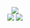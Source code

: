 <div align="center">
  <img src="http://github-profile-summary-cards.vercel.app/api/cards/profile-details?username=GarbageCollectorHub&theme=tokyonight"  />
</div>

<div align="center"> 
  <!--   stats card repos etc
  <img src="http://github-profile-summary-cards.vercel.app/api/cards/stats?username=GarbageCollectorHub&theme=tokyonight"  />
  -->


  <img src="http://github-profile-summary-cards.vercel.app/api/cards/repos-per-language?username=GarbageCollectorHub&theme=tokyonight"  />
  <img src="http://github-profile-summary-cards.vercel.app/api/cards/most-commit-language?username=GarbageCollectorHub&theme=tokyonight" />
  
</div>






# 


<!--  
  <img width="47%" height="190em" width="auto" src="https://github-readme-stats.vercel.app/api/top-langs/?username=GarbageCollectorHub&layout=compact&theme=tokyonight" alt="GitHub Langs"/>


-->

<!--  ![Most Commit Language](https://github-readme-stats.vercel.app/api/top-langs/?username=GarbageCollectorHub&layout=compact&langs_count=10&theme=tokyonight)   -->

<!--  [![trophy](https://github-profile-trophy.vercel.app/?username=tetherden&theme=onedark)](https://github.com/GarbageCollectorHub/github-profile-trophy)  -->






<!--     <img src="https://raw.githubusercontent.com/Platane/snk/output/github-contribution-grid-snake.svg" alt="e" style="max-width: 100%;">   -->
